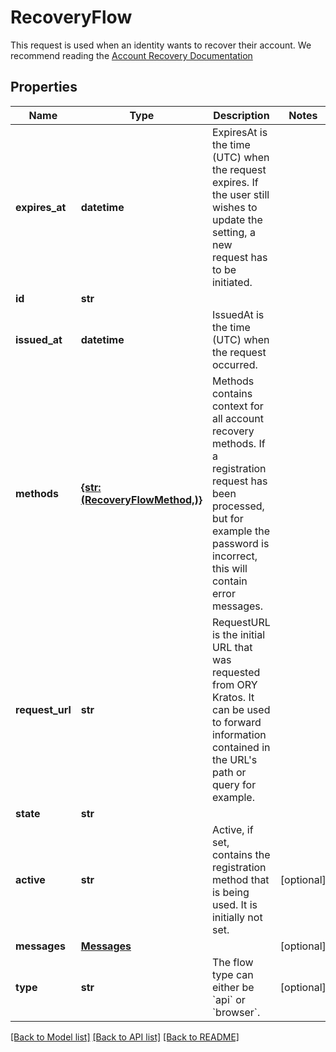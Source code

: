 # RecoveryFlow

This request is used when an identity wants to recover their account.  We recommend reading the [Account Recovery Documentation](../self-service/flows/password-reset-account-recovery)
## Properties
Name | Type | Description | Notes
------------ | ------------- | ------------- | -------------
**expires_at** | **datetime** | ExpiresAt is the time (UTC) when the request expires. If the user still wishes to update the setting, a new request has to be initiated. | 
**id** | **str** |  | 
**issued_at** | **datetime** | IssuedAt is the time (UTC) when the request occurred. | 
**methods** | [**{str: (RecoveryFlowMethod,)}**](RecoveryFlowMethod.md) | Methods contains context for all account recovery methods. If a registration request has been processed, but for example the password is incorrect, this will contain error messages. | 
**request_url** | **str** | RequestURL is the initial URL that was requested from ORY Kratos. It can be used to forward information contained in the URL&#39;s path or query for example. | 
**state** | **str** |  | 
**active** | **str** | Active, if set, contains the registration method that is being used. It is initially not set. | [optional] 
**messages** | [**Messages**](Messages.md) |  | [optional] 
**type** | **str** | The flow type can either be &#x60;api&#x60; or &#x60;browser&#x60;. | [optional] 

[[Back to Model list]](../README.md#documentation-for-models) [[Back to API list]](../README.md#documentation-for-api-endpoints) [[Back to README]](../README.md)


